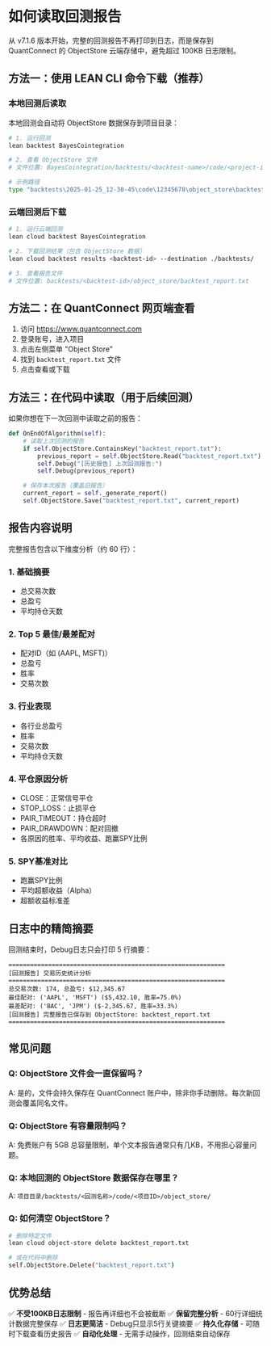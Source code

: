 # 如何读取回测报告

从 v7.1.6 版本开始，完整的回测报告不再打印到日志，而是保存到 QuantConnect 的 ObjectStore 云端存储中，避免超过 100KB 日志限制。

## 方法一：使用 LEAN CLI 命令下载（推荐）

### 本地回测后读取

本地回测会自动将 ObjectStore 数据保存到项目目录：
```bash
# 1. 运行回测
lean backtest BayesCointegration

# 2. 查看 ObjectStore 文件
# 文件位置: BayesCointegration/backtests/<backtest-name>/code/<project-id>/object_store/backtest_report.txt

# 示例路径
type "backtests\2025-01-25_12-30-45\code\12345678\object_store\backtest_report.txt"
```

### 云端回测后下载

```bash
# 1. 运行云端回测
lean cloud backtest BayesCointegration

# 2. 下载回测结果（包含 ObjectStore 数据）
lean cloud backtest results <backtest-id> --destination ./backtests/

# 3. 查看报告文件
# 文件位置: backtests/<backtest-id>/object_store/backtest_report.txt
```

## 方法二：在 QuantConnect 网页端查看

1. 访问 https://www.quantconnect.com
2. 登录账号，进入项目
3. 点击左侧菜单 "Object Store"
4. 找到 `backtest_report.txt` 文件
5. 点击查看或下载

## 方法三：在代码中读取（用于后续回测）

如果你想在下一次回测中读取之前的报告：

```python
def OnEndOfAlgorithm(self):
    # 读取上次回测的报告
    if self.ObjectStore.ContainsKey("backtest_report.txt"):
        previous_report = self.ObjectStore.Read("backtest_report.txt")
        self.Debug("[历史报告] 上次回测报告:")
        self.Debug(previous_report)

    # 保存本次报告（覆盖旧报告）
    current_report = self._generate_report()
    self.ObjectStore.Save("backtest_report.txt", current_report)
```

## 报告内容说明

完整报告包含以下维度分析（约 60 行）：

### 1. 基础摘要
- 总交易次数
- 总盈亏
- 平均持仓天数

### 2. Top 5 最佳/最差配对
- 配对ID（如 (AAPL, MSFT)）
- 总盈亏
- 胜率
- 交易次数

### 3. 行业表现
- 各行业总盈亏
- 胜率
- 交易次数
- 平均持仓天数

### 4. 平仓原因分析
- CLOSE：正常信号平仓
- STOP_LOSS：止损平仓
- PAIR_TIMEOUT：持仓超时
- PAIR_DRAWDOWN：配对回撤
- 各原因的胜率、平均收益、跑赢SPY比例

### 5. SPY基准对比
- 跑赢SPY比例
- 平均超额收益（Alpha）
- 超额收益标准差

## 日志中的精简摘要

回测结束时，Debug日志只会打印 5 行摘要：
```
============================================================
[回测报告] 交易历史统计分析
============================================================
总交易次数: 174, 总盈亏: $12,345.67
最佳配对: ('AAPL', 'MSFT') ($5,432.10, 胜率=75.0%)
最差配对: ('BAC', 'JPM') ($-2,345.67, 胜率=33.3%)
[回测报告] 完整报告已保存到 ObjectStore: backtest_report.txt
============================================================
```

## 常见问题

### Q: ObjectStore 文件会一直保留吗？
A: 是的，文件会持久保存在 QuantConnect 账户中，除非你手动删除。每次新回测会覆盖同名文件。

### Q: ObjectStore 有容量限制吗？
A: 免费账户有 5GB 总容量限制，单个文本报告通常只有几KB，不用担心容量问题。

### Q: 本地回测的 ObjectStore 数据保存在哪里？
A: `项目目录/backtests/<回测名称>/code/<项目ID>/object_store/`

### Q: 如何清空 ObjectStore？
```bash
# 删除特定文件
lean cloud object-store delete backtest_report.txt

# 或在代码中删除
self.ObjectStore.Delete("backtest_report.txt")
```

## 优势总结

✅ **不受100KB日志限制** - 报告再详细也不会被截断
✅ **保留完整分析** - 60行详细统计数据完整保存
✅ **日志更简洁** - Debug只显示5行关键摘要
✅ **持久化存储** - 可随时下载查看历史报告
✅ **自动化处理** - 无需手动操作，回测结束自动保存
